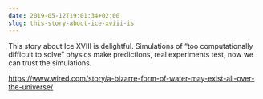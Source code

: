```yaml
---
date: 2019-05-12T19:01:34+02:00
slug: this-story-about-ice-xviii-is
---
```

This story about Ice XVIII is delightful. Simulations of “too computationally difficult to solve” physics make predictions, real experiments test, now we can trust the simulations.

https://www.wired.com/story/a-bizarre-form-of-water-may-exist-all-over-the-universe/

